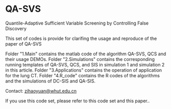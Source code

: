 # QA-SVS
Quantile-Adaptive Sufficient Variable Screening by Controlling False Discovery

This set of codes is provide for clarifing the usage and reproduce of the paper of QA-SVS

Folder "1.Main" contains the matlab code of the algorithm QA-SVS, QCS and their usage DEMOs.
Folder "2.Simulations" contains the corresponding running templates of QA-SVS, QCS, and SIS in simulation 1 and simulation 2 in this article.
Folder "3.Applications" contains the operation of application for the lung CT.
Folder "4.R_code" contains the R codes of the algorithms and the simulations of DC-SIS and QA-SIS.

Contact: zihaoyuan@whut.edu.cn

If you use this code set, please refer to this code set and this paper..
